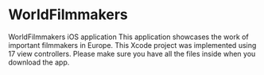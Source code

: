 WorldFilmmakers
===============

WorldFilmmakers iOS application
This application showcases the work of important filmmakers in Europe. This Xcode project was implemented using 17 view controllers. 
Please make sure you have all the files inside when you download the app.

